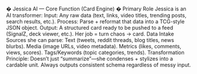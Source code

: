 � Jessica AI — Core Function (Card Engine) �
Primary Role 
Jessica is an AI transformer: 
Input: Any raw data (text, links, video titles, trending posts, search results, etc.). 
Process: Parse + reformat that data into a TCG-style JSON object. 
Output: A structured card ready to be pushed to a feed (SignalZ, deck viewer, etc.). 
Her job = turn chaos → card. 
Data Intake 
Sources she can parse: 
Text (tweets, reddit threads, blog titles, news blurbs). 
Media (image URLs, video metadata). 
Metrics (likes, comments, views, scores). 
Tags/Keywords (topic categories, trends). 
Transformation Principle: 
Doesn’t just “summarize”—she condenses + stylizes into a cardable unit. 
Always outputs consistent schema regardless of messy input.
